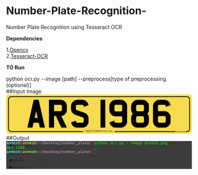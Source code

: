 # Number-Plate-Recognition-
Number Plate Recognition using Tesseract OCR

**Dependencies**

1.[Opencv](https://opencv.org/)<br />
2.[Tesseract-OCR](https://github.com/tesseract-ocr/tesseract)<br />

**TO Run**

python ocr.py --image [path] --preprocess[type of preprocessing (optional)]<br />
##Input Image
![Input](https://github.com/anmesh-vicky/Number-Plate-Recognition/blob/master/plate2.png)
##Output 
![output](https://github.com/anmesh-vicky/Number-Plate-Recognition/blob/master/runn.jpeg)

